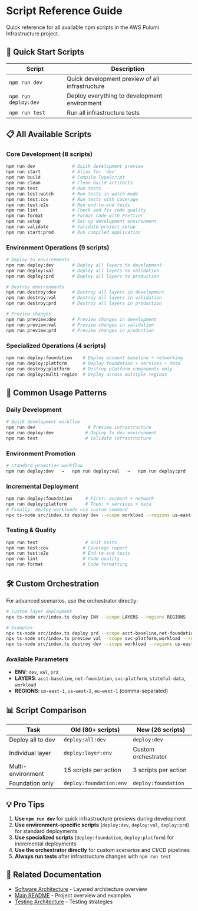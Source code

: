 # Script Reference Guide

Quick reference for all available npm scripts in the AWS Pulumi Infrastructure project.

## 🚀 Quick Start Scripts

| Script               | Description                                     |
| -------------------- | ----------------------------------------------- |
| `npm run dev`        | Quick development preview of all infrastructure |
| `npm run deploy:dev` | Deploy everything to development environment    |
| `npm run test`       | Run all infrastructure tests                    |

## 📋 All Available Scripts

### Core Development (8 scripts)

```bash
npm run dev              # Quick development preview
npm run start            # Alias for 'dev'
npm run build            # Compile TypeScript
npm run clean            # Clean build artifacts
npm run test             # Run tests
npm run test:watch       # Run tests in watch mode
npm run test:cov         # Run tests with coverage
npm run test:e2e         # Run end-to-end tests
npm run lint             # Check and fix code quality
npm run format           # Format code with Prettier
npm run setup            # Set up development environment
npm run validate         # Validate project setup
npm run start:prod       # Run compiled application
```

### Environment Operations (9 scripts)

```bash
# Deploy to environments
npm run deploy:dev       # Deploy all layers to development
npm run deploy:val       # Deploy all layers to validation
npm run deploy:prd       # Deploy all layers to production

# Destroy environments
npm run destroy:dev      # Destroy all layers in development
npm run destroy:val      # Destroy all layers in validation
npm run destroy:prd      # Destroy all layers in production

# Preview changes
npm run preview:dev      # Preview changes in development
npm run preview:val      # Preview changes in validation
npm run preview:prd      # Preview changes in production
```

### Specialized Operations (4 scripts)

```bash
npm run deploy:foundation    # Deploy account baseline + networking
npm run deploy:platform      # Deploy foundation + services + data
npm run destroy:platform     # Destroy platform components only
npm run deploy:multi-region  # Deploy across multiple regions
```

## 🎯 Common Usage Patterns

### Daily Development

```bash
# Quick development workflow
npm run dev                    # Preview infrastructure
npm run deploy:dev            # Deploy to dev environment
npm run test                  # Validate infrastructure
```

### Environment Promotion

```bash
# Standard promotion workflow
npm run deploy:dev   →   npm run deploy:val   →   npm run deploy:prd
```

### Incremental Deployment

```bash
npm run deploy:foundation     # First: account + network
npm run deploy:platform       # Then: + services + data
# Finally: deploy workloads via custom command
npx ts-node src/index.ts deploy dev --scope workload --regions us-east-1
```

### Testing & Quality

```bash
npm run test                  # Unit tests
npm run test:cov             # Coverage report
npm run test:e2e             # End-to-end tests
npm run lint                 # Code quality
npm run format               # Code formatting
```

## 🛠️ Custom Orchestration

For advanced scenarios, use the orchestrator directly:

```bash
# Custom layer deployment
npx ts-node src/index.ts deploy ENV --scope LAYERS --regions REGIONS

# Examples:
npx ts-node src/index.ts deploy prd --scope acct-baseline,net-foundation --regions us-east-1
npx ts-node src/index.ts preview val --scope svc-platform,workload --regions us-east-1,us-west-2
npx ts-node src/index.ts destroy dev --scope workload --regions us-east-1
```

### Available Parameters

- **ENV**: `dev`, `val`, `prd`
- **LAYERS**: `acct-baseline`, `net-foundation`, `svc-platform`, `stateful-data`, `workload`
- **REGIONS**: `us-east-1`, `us-west-2`, `eu-west-1` (comma-separated)

## 📊 Script Comparison

| Task              | Old (80+ scripts)       | New (26 scripts)     |
| ----------------- | ----------------------- | -------------------- |
| Deploy all to dev | `deploy:all:dev`        | `deploy:dev`         |
| Individual layer  | `deploy:layer:env`      | Custom orchestrator  |
| Multi-environment | 15 scripts per action   | 3 scripts per action |
| Foundation only   | `deploy:foundation:env` | `deploy:foundation`  |

## 💡 Pro Tips

1. **Use `npm run dev`** for quick infrastructure previews during development
2. **Use environment-specific scripts** (`deploy:dev`, `deploy:val`, `deploy:prd`) for standard deployments
3. **Use specialized scripts** (`deploy:foundation`, `deploy:platform`) for incremental deployments
4. **Use the orchestrator directly** for custom scenarios and CI/CD pipelines
5. **Always run tests** after infrastructure changes with `npm run test`

## 🔗 Related Documentation

- [Software Architecture](./SOFTWARE_ARCHITECTURE.md) - Layered architecture overview
- [Main README](../README.md) - Project overview and examples
- [Testing Architecture](./TESTING_ARCHITECTURE.md) - Testing strategies
